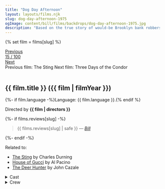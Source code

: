 ```yaml
---
title: "Dog Day Afternoon"
layout: layouts/films.njk
slug: dog-day-afternoon-1975
ogImage: content/bill/films/backdrops/dog-day-afternoon-1975.jpg
description: "Based on the true story of would-be Brooklyn bank robbers John Wojtowicz and Salvatore Naturile. Sonny and Sal attempt a bank heist which quickly turns sour and escalates into a hostage situation and stand-off with the police. As Sonny's motives for the robbery are slowly revealed and things become more complicated, the heist turns into a media circus."
---
```


{% set film = films[slug] %}

<nav class="films">
  <div class="prev">
    <a href="../the-sting-1973"><i class="fa-solid fa-chevron-left fa-xs"></i> Previous</a>
  </div>
  <div>
    <a class="simple" href="../">15 / 100</a>
  </div>
  <div class="next">
    <a href="../three-days-of-the-condor-1975">Next <i class="fa-solid fa-chevron-right fa-xs"></i></a>
  </div>
  <div class="hint">
    <span class="prev-hint">
      <span class="sr-only">Previous film:</span>
      The Sting
    </span>
    <span class="next-hint">
      <span class="sr-only">Next film:</span>
      Three Days of the Condor
    </span>
  </div>
</nav>

<article class="film slug-dog-day-afternoon-1975">
  <div class="backdrop-and-poster">
    <img class="poster" src="../films/posters/{{ slug }}.jpg" alt="">
    <img class="backdrop" src="../films/backdrops/{{ slug }}.jpg" alt="">
  </div>

  <h1>{{ film.title }} ({{ film | filmYear }})</h1>

  <p>
    {%- if film.language -%}Language: {{ film.language }}.{% endif %}
    
  </p>

  <p class="director">
    Directed by <strong>{{ film | directors }}</strong>
  </p>

  {%- if films.reviews[slug] -%}
    <blockquote> 
      {{ films.reviews[slug] | safe }} <em>—&nbsp;<a href="/bill">Bill</a></em>
    </blockquote> 
  {%- endif -%}

  <p class="related-films">Related to:</p>
  <ul class="related-films">
  <li><a href="../the-sting-1973">The Sting</a> by Charles Durning</li>
<li><a href="../house-of-gucci-2021">House of Gucci</a> by Al Pacino</li>
<li><a href="../the-deer-hunter-1978">The Deer Hunter</a> by John Cazale</li>
  </ul>

  <section class="film-detail">
    <div>
      <details>
        <summary>
          <i class="fa-solid fa-masks-theater"></i>
          Cast
        </summary>
        <ul>
          {%- for cast in film.credits.cast -%}
            <li>
              {{ cast.name }} as <em>{{ cast.character }}</em>
            </li>
          {%- endfor -%}
        </ul>
      </details>
      <details>
        <summary>
          <i class="fa-solid fa-clapperboard"></i>
          Crew
        </summary>
        <ul>
          {%- for crew in film.credits.crew -%}
            <li>
              {{ crew.name }} &mdash; <em>{{ crew.job }}</em>
            </li>
          {%- endfor -%}
        </ul>
      </details>
    </div>
  </section>
</article>
